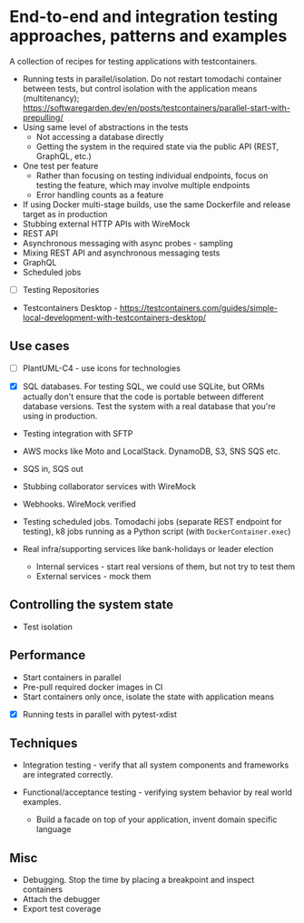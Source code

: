 # End-to-end and integration testing approaches, patterns and examples

A collection of recipes for testing applications with testcontainers.

- Running tests in parallel/isolation. Do not restart tomodachi container between tests,
  but control isolation with the application means (multitenancy);
  <https://softwaregarden.dev/en/posts/testcontainers/parallel-start-with-prepulling/>
- Using same level of abstractions in the tests
  - Not accessing a database directly
  - Getting the system in the required state via the public API (REST, GraphQL, etc.)
- One test per feature
  - Rather than focusing on testing individual endpoints,
    focus on testing the feature, which may involve multiple endpoints
  - Error handling counts as a feature
- If using Docker multi-stage builds, use the same Dockerfile and release
  target as in production
- Stubbing external HTTP APIs with WireMock
- REST API
- Asynchronous messaging with async probes - sampling
- Mixing REST API and asynchronous messaging tests
- GraphQL
- Scheduled jobs

- [ ] Testing Repositories

- Testcontainers Desktop - <https://testcontainers.com/guides/simple-local-development-with-testcontainers-desktop/>

## Use cases

- [ ] PlantUML-C4 - use icons for technologies

- [x] SQL databases. For testing SQL, we could use SQLite, but ORMs actually don't ensure that the code is portable between different database versions.
      Test the system with a real database that you're using in production.

- Testing integration with SFTP

- AWS mocks like Moto and LocalStack. DynamoDB, S3, SNS SQS etc.

- SQS in, SQS out

- Stubbing collaborator services with WireMock

- Webhooks. WireMock verified

- Testing scheduled jobs. Tomodachi jobs (separate REST endpoint for testing), k8 jobs running as a Python script (with `DockerContainer.exec`)

- Real infra/supporting services like bank-holidays or leader election
  - Internal services - start real versions of them, but not try to test them
  - External services - mock them

## Controlling the system state

- Test isolation

## Performance

- Start containers in parallel
- Pre-pull required docker images in CI
- Start containers only once, isolate the state with application means

- [x] Running tests in parallel with pytest-xdist

## Techniques

- Integration testing - verify that all system components and frameworks are integrated correctly.

- Functional/acceptance testing - verifying system behavior by real world examples.
  - Build a facade on top of your application, invent domain specific language

## Misc

- Debugging. Stop the time by placing a breakpoint and inspect containers
- Attach the debugger
- Export test coverage
